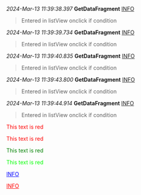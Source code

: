 
*2024-Mar-13 11:39:38.397*	**GetDataFragment**	[INFO](#) 
> Entered in listView onclick if condition 



*2024-Mar-13 11:39:39.734*	**GetDataFragment**	[INFO](#) 
> Entered in listView onclick if condition 



*2024-Mar-13 11:39:40.835*	**GetDataFragment**	[INFO](#) 
> Entered in listView onclick if condition 



*2024-Mar-13 11:39:43.800*	**GetDataFragment**	[INFO](#) 
> Entered in listView onclick if condition 



*2024-Mar-13 11:39:44.914*	**GetDataFragment**	[INFO](#) 
> Entered in listView onclick if condition

<span style="color:red">This text is red</span>

<span style="color:#FF0000">This text is red</span>

<font color='green'>This text is red</font>

<font color='#00FF00'>This text is red</font>

<a href="#" style="color: blue;">INFO</a>

<a href="#" style="color: red;">INFO</a>





